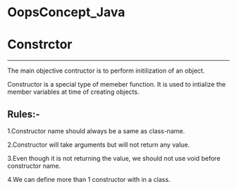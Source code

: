 # OopsConcept_Java


# Constrctor
------------
The main objective contructor is to perform initilization of an object.

Constructor is a special type of memeber function. It is used to intialize the member variables at time of creating objects.

Rules:-
------
1.Constructor name should always be a same as class-name.

2.Constructor will take arguments but will not return any value.

3.Even though it is not returning the value, we should not use void before constructor name.

4.We can define more than 1 constructor with in a class.

